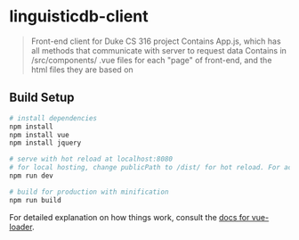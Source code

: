 # linguisticdb-client

> Front-end client for Duke CS 316 project
> Contains App.js, which has all methods that communicate with server to request data
> Contains in /src/components/ .vue files for each "page" of front-end, and the html files they are based on

## Build Setup

``` bash
# install dependencies
npm install
npm install vue
npm install jquery

# serve with hot reload at localhost:8080
# for local hosting, change publicPath to /dist/ for hot reload. For actual site, change back to /LinguisticDB/dist/
npm run dev

# build for production with minification
npm run build
```

For detailed explanation on how things work, consult the [docs for vue-loader](http://vuejs.github.io/vue-loader).
